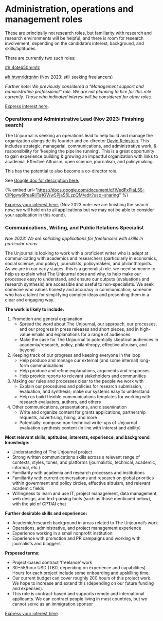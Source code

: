 # Administration, operations and management roles

These are principally not research roles, but familiarity with research and research environments will be helpful, and there is room for research involvement, depending on the candidate’s interest, background, and skills/aptitudes.&#x20;

There are currently two such roles:

[#h.4oteb50mm1z](administration-operations-and-management-roles.md#h.4oteb50mm1z "mention")

[#h.htvmrldrqnhn](administration-operations-and-management-roles.md#h.htvmrldrqnhn "mention") (Nov 2023: still seeking freelancers)





_Further note: We previously considered a “Management support and administrative professional” role. We are not planning to hire for this role currently. Those who indicated interest will be considered for other roles._

[Express interest here](https://www.google.com/url?q=https://airtable.com/shrxGwooWtwZqY8cd\&sa=D\&source=editors\&ust=1692112926473191\&usg=AOvVaw388wUH9VVv1Lv5AyWJ5l\_l).



### Operations and Administrative Lead (Nov 2023: Finishing search) <a href="#h.4oteb50mm1z" id="h.4oteb50mm1z"></a>

The Unjournal is seeking an operations lead to help build and manage the organization alongside its founder and co-director [David Reinstein](https://www.davidreinstein.org/). This includes strategic, managerial, communications, and administrative work, & responsibility for 'keeping the pipeline running'. This is a great opportunity to gain experience building & growing an impactful organization with links to academia, Effective Altruism, open science, journalism, and policymaking.&#x20;

This has the potential to also become a co-director role.

See [Google doc for description here.](https://docs.google.com/document/d/1VedPxPiaL5S-ClPjgvw6PeaRIjTa1GWwSPjaS6LzpQM/edit?usp=sharing)&#x20;

{% embed url="https://docs.google.com/document/d/1VedPxPiaL5S-ClPjgvw6PeaRIjTa1GWwSPjaS6LzpQM/edit?usp=sharing" %}

[Express your interest here.](https://airtable.com/appbPYEw9nURln7Qg/shroeCaOEtXNuspp5) (Nov 2023 note: we are finishing the search now; we will hold on to all applications but we may not be able to consider your application in this round).



### Communications, Writing, and Public Relations Specialist <a href="#h.htvmrldrqnhn" id="h.htvmrldrqnhn"></a>

_Nov 2023: We are soliciting applications for freelancers with skills in particular areas_&#x20;

The Unjournal is looking to work with a proficient writer who is adept at communicating with academics and researchers (particularly in economics, social science, and policy), journalists, policymakers, and philanthropists. As we are in our early stages, this is a generalist role. we need someone to help us explain what The Unjournal does and why, to help make our processes easy to understand, and ensure our outputs (evaluations and research synthesis) are accessible and useful to non-specialists. We seek someone who values honesty and accuracy in communication; someone who has a talent for simplifying complex ideas and presenting them in a clear and engaging way.

**The work is likely to include:**

1. Promotion and general explanation
   * Spread the word about The Unjournal, our approach, our processes, and our progress in press releases and short pieces, and in high-value emails and explanations for a range of audiences
   * Make the case for The Unjournal to potentially skeptical audiences in academia/research, policy, philanthropy, effective altruism, and beyond
2. Keeping track of our progress and keeping everyone in the loop
   * Help produce and manage our external (and some internal) long-form communications
   * Help produce and refine explanations, arguments and responses
   * Help provide reports to relevant stakeholders and communities
3. Making our rules and processes clear to the people we work with
   * Explain our procedures and policies for research submission, evaluation, and synthesis; make our systems easy to understand &#x20;
   * Help us build flexible communications templates for working with research evaluators, authors, and others
4. Other communications, presentations, and dissemination
   * Write and organize content for grants applications, partnership requests, advertising, hiring, and more
   * Potentially: compose non-technical write-ups of Unjournal evaluation synthesis content (in line with interest and ability)

**Most relevant skills, aptitudes, interests, experience, and background knowledge:**&#x20;

* Understanding of The Unjournal project
* Strong written communications skills across a relevant range of contexts, styles, tones, and platforms (journalistic, technical, academic, informal, etc.)
* Familiarity with academia and research processes and institutions
* Familiarity with current conversations and research on global priorities within government and policy circles, effective altruism, and relevant academic fields
* Willingness to learn and use IT, project management, data management, web design, and text-parsing tools (such as those mentioned below), with the aid of GPT/AI chat

**Further desirable skills and experience:**

* Academic/research background in areas related to The Unjournal’s work
* Operations, administrative, and project management experience
* Experience working in a small nonprofit institution
* Experience with promotion and PR campaigns and working with journalists and bloggers

**Proposed terms:**

* Project-based contract ‘freelance’ work
* $30-$55/hour USD (TBD, depending on experience and capabilities). Hours for each project include some onboarding and upskilling time.
* Our current budget can cover roughly 200 hours of this project work. We hope to increase and extend this (depending on our future funding and expenses).
* This role is contract-based and supports remote and international applicants. We can contract people living in most countries, but we cannot serve as an immigration sponsor

[Express your interest here](https://www.google.com/url?q=https://airtable.com/shrxGwooWtwZqY8cd\&sa=D\&source=editors\&ust=1692112926473191\&usg=AOvVaw388wUH9VVv1Lv5AyWJ5l\_l).
